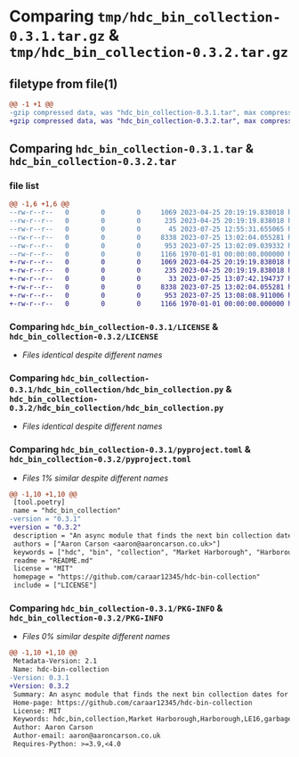 # Comparing `tmp/hdc_bin_collection-0.3.1.tar.gz` & `tmp/hdc_bin_collection-0.3.2.tar.gz`

## filetype from file(1)

```diff
@@ -1 +1 @@
-gzip compressed data, was "hdc_bin_collection-0.3.1.tar", max compression
+gzip compressed data, was "hdc_bin_collection-0.3.2.tar", max compression
```

## Comparing `hdc_bin_collection-0.3.1.tar` & `hdc_bin_collection-0.3.2.tar`

### file list

```diff
@@ -1,6 +1,6 @@
--rw-r--r--   0        0        0     1069 2023-04-25 20:19:19.838018 hdc_bin_collection-0.3.1/LICENSE
--rw-r--r--   0        0        0      235 2023-04-25 20:19:19.838018 hdc_bin_collection-0.3.1/README.md
--rw-r--r--   0        0        0       45 2023-07-25 12:55:31.655065 hdc_bin_collection-0.3.1/hdc_bin_collection/__init__.py
--rw-r--r--   0        0        0     8338 2023-07-25 13:02:04.055281 hdc_bin_collection-0.3.1/hdc_bin_collection/hdc_bin_collection.py
--rw-r--r--   0        0        0      953 2023-07-25 13:02:09.039332 hdc_bin_collection-0.3.1/pyproject.toml
--rw-r--r--   0        0        0     1166 1970-01-01 00:00:00.000000 hdc_bin_collection-0.3.1/PKG-INFO
+-rw-r--r--   0        0        0     1069 2023-04-25 20:19:19.838018 hdc_bin_collection-0.3.2/LICENSE
+-rw-r--r--   0        0        0      235 2023-04-25 20:19:19.838018 hdc_bin_collection-0.3.2/README.md
+-rw-r--r--   0        0        0       33 2023-07-25 13:07:42.194737 hdc_bin_collection-0.3.2/hdc_bin_collection/__init__.py
+-rw-r--r--   0        0        0     8338 2023-07-25 13:02:04.055281 hdc_bin_collection-0.3.2/hdc_bin_collection/hdc_bin_collection.py
+-rw-r--r--   0        0        0      953 2023-07-25 13:08:08.911006 hdc_bin_collection-0.3.2/pyproject.toml
+-rw-r--r--   0        0        0     1166 1970-01-01 00:00:00.000000 hdc_bin_collection-0.3.2/PKG-INFO
```

### Comparing `hdc_bin_collection-0.3.1/LICENSE` & `hdc_bin_collection-0.3.2/LICENSE`

 * *Files identical despite different names*

### Comparing `hdc_bin_collection-0.3.1/hdc_bin_collection/hdc_bin_collection.py` & `hdc_bin_collection-0.3.2/hdc_bin_collection/hdc_bin_collection.py`

 * *Files identical despite different names*

### Comparing `hdc_bin_collection-0.3.1/pyproject.toml` & `hdc_bin_collection-0.3.2/pyproject.toml`

 * *Files 1% similar despite different names*

```diff
@@ -1,10 +1,10 @@
 [tool.poetry]
 name = "hdc_bin_collection"
-version = "0.3.1"
+version = "0.3.2"
 description = "An async module that finds the next bin collection dates for a specific address in Market Harborough, UK. Uses the UPRN to find the address."
 authors = ["Aaron Carson <aaron@aaroncarson.co.uk>"]
 keywords = ["hdc", "bin", "collection", "Market Harborough", "Harborough", "LE16", "garbage", "trash", "rubbish", "recycling"]
 readme = "README.md"
 license = "MIT"
 homepage = "https://github.com/caraar12345/hdc-bin-collection"
 include = ["LICENSE"]
```

### Comparing `hdc_bin_collection-0.3.1/PKG-INFO` & `hdc_bin_collection-0.3.2/PKG-INFO`

 * *Files 0% similar despite different names*

```diff
@@ -1,10 +1,10 @@
 Metadata-Version: 2.1
 Name: hdc-bin-collection
-Version: 0.3.1
+Version: 0.3.2
 Summary: An async module that finds the next bin collection dates for a specific address in Market Harborough, UK. Uses the UPRN to find the address.
 Home-page: https://github.com/caraar12345/hdc-bin-collection
 License: MIT
 Keywords: hdc,bin,collection,Market Harborough,Harborough,LE16,garbage,trash,rubbish,recycling
 Author: Aaron Carson
 Author-email: aaron@aaroncarson.co.uk
 Requires-Python: >=3.9,<4.0
```

